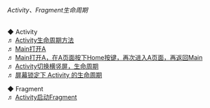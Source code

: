 ###### Activity、Fragment生命周期

◆ Activity  
♬ [Activity生命周期方法](library/LifeCycle_Activity.md)  
♬ [Main打开A](library/Lifecycle_Sample_001.md)  
♬ [Main打开A，在A页面按下Home按键，再次进入A页面，再返回Main](library/Lifecycle_Sample_002.md)  
♬ [Activity切换横竖屏，生命周期](library/Lifecycle_Activity_Orientation.md)  
♬ [屏幕锁定下 Activity 的生命周期](library/ScreenLock_Activity.md)    

◆ Fragment  
♬ [Activity启动Fragment](library/MainActivity_Start_MainFragment.md)  






